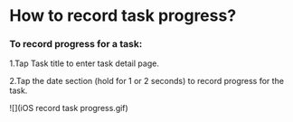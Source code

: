# How to record task progress?


### To record progress for a task:

1.Tap Task title to enter task detail page.

2.Tap the date section (hold for 1 or 2 seconds) to record progress for the task.

![](iOS record task progress.gif)






